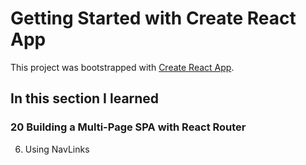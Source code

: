 # Getting Started with Create React App

This project was bootstrapped with [Create React App](https://github.com/facebook/create-react-app).

## In this section I learned
### 20 Building a Multi-Page SPA with React Router
6. Using NavLinks